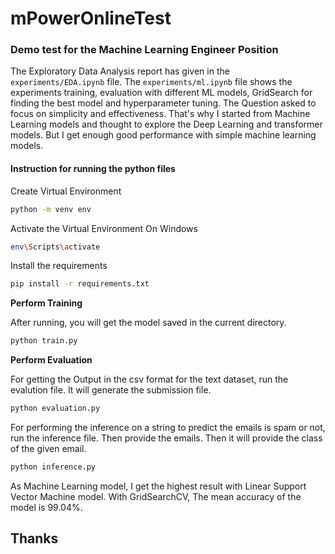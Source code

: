 # mPowerOnlineTest

### Demo test for the Machine Learning Engineer Position

The Exploratory Data Analysis report has given in the ```experiments/EDA.ipynb``` file. The ```experiments/ml.ipynb``` file shows the experiments training, evaluation with different ML models, GridSearch for finding the best model and hyperparameter tuning. The Question asked to focus on simplicity and effectiveness. That's why I started from Machine Learning models and thought to explore the Deep Learning and transformer models. But I get enough good performance with simple machine learning models.

#### Instruction for running the python files

Create Virtual Environment
```bash
python -m venv env
```

Activate the Virtual Environment On Windows
```bash
env\Scripts\activate
```

Install the requirements
```bash
pip install -r requirements.txt
```

**Perform Training**

After running, you will get the model saved in the current directory.
```python
python train.py
```

**Perform Evaluation**

For getting the Output in the csv format for the text dataset, run the evalution file. It will generate the submission file.

```python
python evaluation.py
```

For performing the inference on a string to predict the emails is spam or not, run the inference file. Then provide the emails. Then it will provide the class of the given email.

```python
python inference.py
```

As Machine Learning model, I get the highest result with Linear Support Vector Machine model. With GridSearchCV, The mean accuracy of the model is 99.04%. 

## **Thanks**
